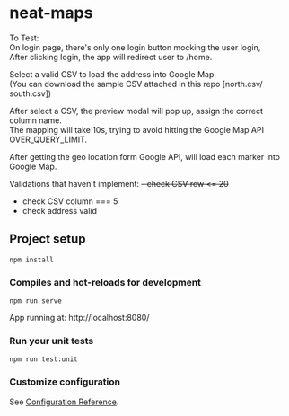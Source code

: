 # neat-maps

To Test:  
On login page, there's only one login button mocking the user login,  
After clicking login, the app will redirect user to /home.

Select a valid CSV to load the address into Google Map.  
(You can download the sample CSV attached in this repo [north.csv/ south.csv])

After select a CSV, the preview modal will pop up, assign the correct column name.  
The mapping will take 10s, trying to avoid hitting the Google Map API OVER_QUERY_LIMIT.

After getting the geo location form Google API, will load each marker into Google Map.  

Validations that haven't implement:
~~- check CSV row <= 20~~
- check CSV column === 5
- check address valid

## Project setup

```
npm install
```

### Compiles and hot-reloads for development

```
npm run serve
```

App running at:
http://localhost:8080/

### Run your unit tests

```
npm run test:unit
```

### Customize configuration

See [Configuration Reference](https://cli.vuejs.org/config/).
